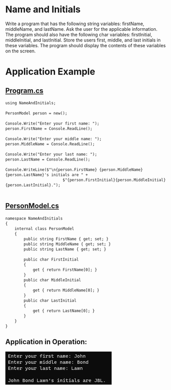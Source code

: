 # Name and Initials

Write a program that has the following string variables: firstName, middleName, and lastName. Ask the user for the applicable information. The program should also have the following char variables: firstInitial, middleInitial, and lastInitial. Store the users first, middle, and last initials in these variables. The program should display the contents of these variables on the screen. 

# Application Example

## [Program.cs](https://github.com/Thesnowmanndev/CSharp-Education/blob/main/Programming-Challenges/Console/App%2002%20-%20Name%20and%20Initials/NameAndInitials/Program.cs)

```
using NameAndInitials;

PersonModel person = new();

Console.Write("Enter your first name: ");
person.FirstName = Console.ReadLine();

Console.Write("Enter your middle name: ");
person.MiddleName = Console.ReadLine();

Console.Write("Enter your last name: ");
person.LastName = Console.ReadLine();

Console.WriteLine($"\n{person.FirstName} {person.MiddleName} {person.LastName}'s initials are " +
                         $"{person.FirstInitial}{person.MiddleInitial}{person.LastInitial}.");


```

## [PersonModel.cs](https://github.com/Thesnowmanndev/CSharp-Education/blob/main/Programming-Challenges/Console/App%2002%20-%20Name%20and%20Initials/NameAndInitials/PersonModel.cs)

```
namespace NameAndInitials
{
    internal class PersonModel
    {
        public string FirstName { get; set; }
        public string MiddleName { get; set; }  
        public string LastName { get; set; }

        public char FirstInitial
        {
            get { return FirstName[0]; }
        }
        public char MiddleInitial
        {
            get { return MiddleName[0]; }
        }
        public char LastInitial
        {
            get { return LastName[0]; }
        }
    }
}

```

## Application in Operation:
![example](https://github.com/Thesnowmanndev/CSharp-Education/blob/main/Programming-Challenges/Console/App%2002%20-%20Name%20and%20Initials/example.png?raw=true)
